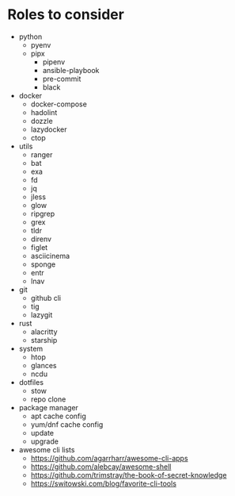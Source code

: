 # Roles to consider

- python
  - pyenv
  - pipx
    - pipenv
    - ansible-playbook
    - pre-commit
    - black
- docker
  - docker-compose
  - hadolint
  - dozzle
  - lazydocker
  - ctop
- utils
  - ranger
  - bat
  - exa
  - fd
  - jq
  - jless
  - glow
  - ripgrep
  - grex
  - tldr
  - direnv
  - figlet
  - asciicinema
  - sponge
  - entr
  - lnav
- git
  - github cli
  - tig
  - lazygit
- rust
  - alacritty
  - starship
- system
  - htop
  - glances
  - ncdu
- dotfiles
  - stow
  - repo clone
- package manager
  - apt cache config
  - yum/dnf cache config
  - update
  - upgrade
- awesome cli lists
  - https://github.com/agarrharr/awesome-cli-apps
  - https://github.com/alebcay/awesome-shell
  - https://github.com/trimstray/the-book-of-secret-knowledge
  - https://switowski.com/blog/favorite-cli-tools
